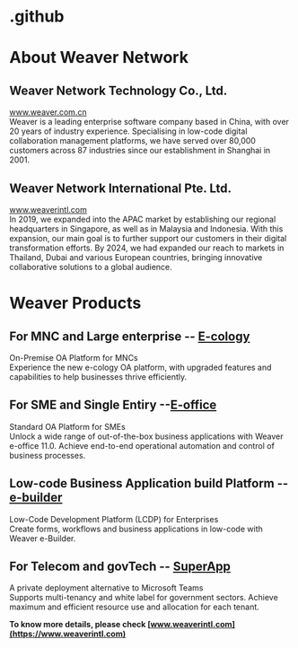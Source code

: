 # .github

# About Weaver Network

## Weaver Network Technology Co., Ltd.
www.weaver.com.cn <br>
Weaver is a leading enterprise software company based in China, with over 20 years of industry experience. Specialising in low-code digital collaboration management platforms, we have served over 80,000 customers across 87 industries since our establishment in Shanghai in 2001.

## Weaver Network International Pte. Ltd.
www.weaverintl.com <br>
In 2019, we expanded into the APAC market by establishing our regional headquarters in Singapore, as well as in Malaysia and Indonesia. With this expansion, our main goal is to further support our customers in their digital transformation efforts.
By 2024, we had expanded our reach to markets in Thailand, Dubai and various European countries, bringing innovative collaborative solutions to a global audience.

# Weaver Products
## For MNC and Large enterprise -- [E-cology](https://weaverintl.com/products/ecology/)
On-Premise OA Platform for MNCs <br>
Experience the new e-cology OA platform, with upgraded features and capabilities to help businesses thrive efficiently.
## For SME and Single Entiry --[E-office](https://weaverintl.com/products/eoffice/)
Standard OA Platform for SMEs <br>
Unlock a wide range of out-of-the-box business applications with Weaver e-office 11.0. Achieve end-to-end operational automation and control of business processes.
## Low-code Business Application build Platform -- [e-builder](https://weaverintl.com/products/ebuilder/)
Low-Code Development Platform (LCDP) for Enterprises<br>
Create forms, workflows and business applications in low-code with Weaver e-Builder.
## For Telecom and govTech -- [SuperApp](https://weaverintl.com/products/superapp/)
A private deployment alternative to Microsoft Teams <br>
Supports multi-tenancy and white label for government sectors. Achieve maximum and efficient resource use and allocation for each tenant.

**To know more details, please check [www.weaverintl.com](https://www.weaverintl.com)**
